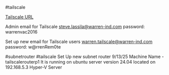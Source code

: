 #tailscale

[Tailscale URL](https://tailscale.com/)

Admin email for Tailscale 
steve.lassila@warren-ind.com
password: warrenvac2016

Set up new email for Tailscale users
warren.tailscale@warren-ind.com
password: w@rrenRem0te

#subnetrouter #tailscale
Set Up new subnet router 9/13/25
Machine Name - tailscalerouterp1
It is running on ubuntu server version 24.04
located on 192.168.5.3 Hyper-V Server 

